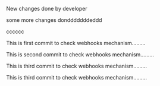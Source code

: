 New changes done by developer

some more changes dondddddddeddd


cccccc


This is first commit to check webhooks mechanism.........

This is second commit to check webhooks mechanism.........

This is third commit to check webhooks mechanism.........

This is third commit to check webhooks mechanism.........
